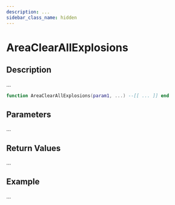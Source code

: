 ```yaml
---
description: ...
sidebar_class_name: hidden
---
```


# AreaClearAllExplosions

## Description

...

```lua
function AreaClearAllExplosions(param1, ...) --[[ ... ]] end
```

## Parameters

...

## Return Values

...

## Example

...

